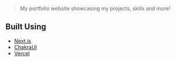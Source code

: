 > My portfolio website showcasing my projects, skills and more!

## Built Using
- [Next.js](https://nextjs.org/)
- [ChakraUI](https://chakra-ui.com/)
- [Vercel](https://vercel.com)
